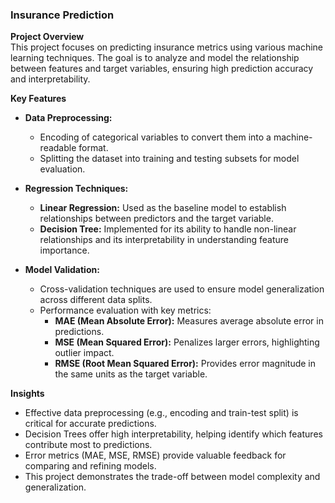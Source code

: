 ### Insurance Prediction  

**Project Overview**  
This project focuses on predicting insurance metrics using various machine learning techniques. The goal is to analyze and model the relationship between features and target variables, ensuring high prediction accuracy and interpretability.  

**Key Features**  
- **Data Preprocessing:**  
  - Encoding of categorical variables to convert them into a machine-readable format.  
  - Splitting the dataset into training and testing subsets for model evaluation.  

- **Regression Techniques:**  
  - **Linear Regression:** Used as the baseline model to establish relationships between predictors and the target variable.  
  - **Decision Tree:** Implemented for its ability to handle non-linear relationships and its interpretability in understanding feature importance.  

- **Model Validation:**  
  - Cross-validation techniques are used to ensure model generalization across different data splits.  
  - Performance evaluation with key metrics:  
    - **MAE (Mean Absolute Error):** Measures average absolute error in predictions.  
    - **MSE (Mean Squared Error):** Penalizes larger errors, highlighting outlier impact.  
    - **RMSE (Root Mean Squared Error):** Provides error magnitude in the same units as the target variable.  

**Insights**  
- Effective data preprocessing (e.g., encoding and train-test split) is critical for accurate predictions.  
- Decision Trees offer high interpretability, helping identify which features contribute most to predictions.  
- Error metrics (MAE, MSE, RMSE) provide valuable feedback for comparing and refining models.  
- This project demonstrates the trade-off between model complexity and generalization.
